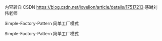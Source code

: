 内容转自 CSDN https://blog.csdn.net/lovelion/article/details/17517213
感谢刘伟老师

Simple-Factory-Pattern 简单工厂模式






Simple-Factory-Pattern 简单工厂模式











